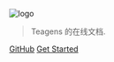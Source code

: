 ![logo](https://docsify.js.org/_media/icon.svg)

 

> Teagens 的在线文档.


[GitHub](https://github.com/Teagnes/teagnes.doc.git)
[Get Started](README.md)